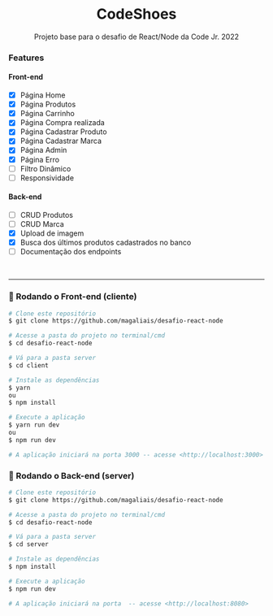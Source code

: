 <h1 align="center">CodeShoes</h1>

<p align="center">Projeto base para o desafio de React/Node da Code Jr. 2022</p>

### Features

#### Front-end
- [x] Página Home
- [x] Página Produtos
- [x] Página Carrinho
- [x] Página Compra realizada
- [x] Página Cadastrar Produto
- [x] Página Cadastrar Marca
- [x] Página Admin
- [x] Página Erro
- [ ] Filtro Dinâmico
- [ ] Responsividade

#### Back-end
- [ ] CRUD Produtos
- [ ] CRUD Marca
- [x] Upload de imagem
- [x] Busca dos últimos produtos cadastrados no banco
- [ ] Documentação dos endpoints
<br />

---
### 🎲 Rodando o Front-end (cliente)

```bash
# Clone este repositório
$ git clone https://github.com/magaliais/desafio-react-node

# Acesse a pasta do projeto no terminal/cmd
$ cd desafio-react-node

# Vá para a pasta server
$ cd client

# Instale as dependências
$ yarn
ou
$ npm install

# Execute a aplicação
$ yarn run dev
ou
$ npm run dev

# A aplicação iniciará na porta 3000 -- acesse <http://localhost:3000>
```

### 🎲 Rodando o Back-end (server)

```bash
# Clone este repositório
$ git clone https://github.com/magaliais/desafio-react-node

# Acesse a pasta do projeto no terminal/cmd
$ cd desafio-react-node

# Vá para a pasta server
$ cd server

# Instale as dependências
$ npm install

# Execute a aplicação
$ npm run dev

# A aplicação iniciará na porta  -- acesse <http://localhost:8080>
```